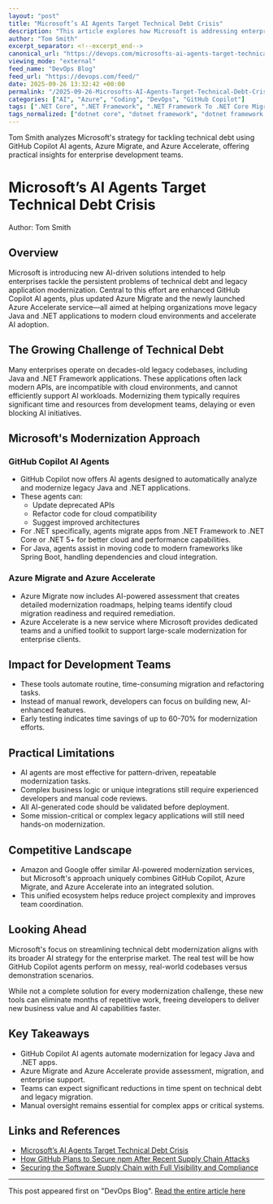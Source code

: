 ```yaml
---
layout: "post"
title: "Microsoft’s AI Agents Target Technical Debt Crisis"
description: "This article explores how Microsoft is addressing enterprise technical debt with the introduction of new GitHub Copilot AI agents for modernizing legacy Java and .NET applications. It also covers updates to Azure Migrate and the launch of Azure Accelerate, detailing how these tools automate code refactoring and migration, reduce modernization time, and impact software development teams looking to leverage AI. The article discusses the benefits, practical limitations, and competitive landscape of this approach to application modernization and cloud transformation."
author: "Tom Smith"
excerpt_separator: <!--excerpt_end-->
canonical_url: "https://devops.com/microsofts-ai-agents-target-technical-debt-crisis/"
viewing_mode: "external"
feed_name: "DevOps Blog"
feed_url: "https://devops.com/feed/"
date: 2025-09-26 13:32:42 +00:00
permalink: "/2025-09-26-Microsofts-AI-Agents-Target-Technical-Debt-Crisis.html"
categories: ["AI", "Azure", "Coding", "DevOps", "GitHub Copilot"]
tags: [".NET Core", ".NET Framework", ".NET Framework To .NET Core Migration", "AI", "AI Agents", "AI For Code Refactoring", "AI Powered Legacy System Upgrades", "Application Migration", "Application Migration Tools", "Azure", "Azure Accelerate", "Azure Migrate", "Cloud Native Modernization", "Code Refactoring", "Coding", "Developer Tools", "DevOps", "Enterprise Cloud Modernization", "Enterprise Modernization", "GitHub Copilot", "Java Migration", "Legacy Java Modernization", "Legacy Modernization", "Modern Cloud Infrastructure", "Posts", "Social Facebook", "Social LinkedIn", "Social X", "Technical Debt", "Technical Debt Modernization"]
tags_normalized: ["dotnet core", "dotnet framework", "dotnet framework to dotnet core migration", "ai", "ai agents", "ai for code refactoring", "ai powered legacy system upgrades", "application migration", "application migration tools", "azure", "azure accelerate", "azure migrate", "cloud native modernization", "code refactoring", "coding", "developer tools", "devops", "enterprise cloud modernization", "enterprise modernization", "github copilot", "java migration", "legacy java modernization", "legacy modernization", "modern cloud infrastructure", "posts", "social facebook", "social linkedin", "social x", "technical debt", "technical debt modernization"]
---
```


Tom Smith analyzes Microsoft's strategy for tackling technical debt using GitHub Copilot AI agents, Azure Migrate, and Azure Accelerate, offering practical insights for enterprise development teams.<!--excerpt_end-->

# Microsoft’s AI Agents Target Technical Debt Crisis

Author: Tom Smith

## Overview

Microsoft is introducing new AI-driven solutions intended to help enterprises tackle the persistent problems of technical debt and legacy application modernization. Central to this effort are enhanced GitHub Copilot AI agents, plus updated Azure Migrate and the newly launched Azure Accelerate service—all aimed at helping organizations move legacy Java and .NET applications to modern cloud environments and accelerate AI adoption.

## The Growing Challenge of Technical Debt

Many enterprises operate on decades-old legacy codebases, including Java and .NET Framework applications. These applications often lack modern APIs, are incompatible with cloud environments, and cannot efficiently support AI workloads. Modernizing them typically requires significant time and resources from development teams, delaying or even blocking AI initiatives.

## Microsoft's Modernization Approach

### GitHub Copilot AI Agents

- GitHub Copilot now offers AI agents designed to automatically analyze and modernize legacy Java and .NET applications.
- These agents can:
  - Update deprecated APIs
  - Refactor code for cloud compatibility
  - Suggest improved architectures
- For .NET specifically, agents migrate apps from .NET Framework to .NET Core or .NET 5+ for better cloud and performance capabilities.
- For Java, agents assist in moving code to modern frameworks like Spring Boot, handling dependencies and cloud integration.

### Azure Migrate and Azure Accelerate

- Azure Migrate now includes AI-powered assessment that creates detailed modernization roadmaps, helping teams identify cloud migration readiness and required remediation.
- Azure Accelerate is a new service where Microsoft provides dedicated teams and a unified toolkit to support large-scale modernization for enterprise clients.

## Impact for Development Teams

- These tools automate routine, time-consuming migration and refactoring tasks.
- Instead of manual rework, developers can focus on building new, AI-enhanced features.
- Early testing indicates time savings of up to 60-70% for modernization efforts.

## Practical Limitations

- AI agents are most effective for pattern-driven, repeatable modernization tasks.
- Complex business logic or unique integrations still require experienced developers and manual code reviews.
- All AI-generated code should be validated before deployment.
- Some mission-critical or complex legacy applications will still need hands-on modernization.

## Competitive Landscape

- Amazon and Google offer similar AI-powered modernization services, but Microsoft's approach uniquely combines GitHub Copilot, Azure Migrate, and Azure Accelerate into an integrated solution.
- This unified ecosystem helps reduce project complexity and improves team coordination.

## Looking Ahead

Microsoft's focus on streamlining technical debt modernization aligns with its broader AI strategy for the enterprise market. The real test will be how GitHub Copilot agents perform on messy, real-world codebases versus demonstration scenarios.

While not a complete solution for every modernization challenge, these new tools can eliminate months of repetitive work, freeing developers to deliver new business value and AI capabilities faster.

## Key Takeaways

- GitHub Copilot AI agents automate modernization for legacy Java and .NET apps.
- Azure Migrate and Azure Accelerate provide assessment, migration, and enterprise support.
- Teams can expect significant reductions in time spent on technical debt and legacy migration.
- Manual oversight remains essential for complex apps or critical systems.

## Links and References

- [Microsoft’s AI Agents Target Technical Debt Crisis](https://devops.com/microsofts-ai-agents-target-technical-debt-crisis/)
- [How GitHub Plans to Secure npm After Recent Supply Chain Attacks](https://devops.com/how-github-plans-to-secure-npm-after-recent-supply-chain-attacks/)
- [Securing the Software Supply Chain with Full Visibility and Compliance](https://devops.com/securing-the-software-supply-chain-with-full-visibility-and-compliance/)

---

This post appeared first on "DevOps Blog". [Read the entire article here](https://devops.com/microsofts-ai-agents-target-technical-debt-crisis/)
